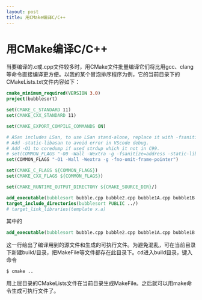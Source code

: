 ```yaml
---
layout: post
title: 用CMake编译C/C++
---
```


# 用CMake编译C/C++

当要编译的.c或.cpp文件较多时，用CMake文件批量编译它们将比用gcc、clang等命令直接编译更方便。以我的某个冒泡排序程序为例，它的当前目录下的CMakeLists.txt文件内容如下：

```cmake
cmake_minimum_required(VERSION 3.0)
project(bubblesort)

set(CMAKE_C_STANDARD 11)
set(CMAKE_CXX_STANDARD 11)

set(CMAKE_EXPORT_COMPILE_COMMANDS ON)

# ASan includes LSan, to use LSan stand-alone, replace it with -fsanitize=leak
# Add -static-libasan to avoid error in VScode debug.
# Add -O1 to coredump if used strdup which it not in C99.
# set(COMMON_FLAGS "-O0 -Wall -Wextra -g -fsanitize=address -static-libasan -fno-omit-frame-pointer")
set(COMMON_FLAGS "-O1 -Wall -Wextra -g -fno-omit-frame-pointer")

set(CMAKE_C_FLAGS ${COMMON_FLAGS})
set(CMAKE_CXX_FLAGS ${COMMON_FLAGS})

set(CMAKE_RUNTIME_OUTPUT_DIRECTORY ${CMAKE_SOURCE_DIR}/)

add_executable(bubblesort bubble.cpp bubble2.cpp bubble1A.cpp bubble1B.cpp main.cpp ../UniPrint/print_int_array.cpp ../random/Shuffle.cpp)
target_include_directories(bubblesort PUBLIC ../)
# target_link_libraries(template x.a)

```

其中的

```cmake
add_executable(bubblesort bubble.cpp bubble2.cpp bubble1A.cpp bubble1B.cpp main.cpp ../UniPrint/print_int_array.cpp ../random/Shuffle.cpp)
```

这一行给出了编译用到的源文件和生成的可执行文件。为避免混乱，可在当前目录下新建build/目录，把MakeFile等文件都存在此目录下。cd进入build目录，键入命令

```
$ cmake ..
```

用上层目录的CMakeLists文件在当前目录生成MakeFile。之后就可以用make命令生成可执行文件了。

